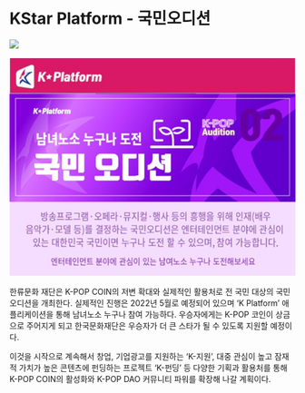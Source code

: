 # KStar Platform - 국민오디션

![](../../.gitbook/assets/kpop삽도013.png)

![](<../../.gitbook/assets/image (2).png>)

한류문화 재단은 K-POP COIN의 저변 확대와 실제적인 활용처로 전 국민 대상의 국민 오디션을 개최한다. 실제적인 진행은 2022년 5월로 예정되어 있으며 ‘K Platform’ 애플리케이션을 통해 남녀노소 누구나 참여 가능하다. 우승자에게는 K-POP 코인이 상금으로 주어지게 되고 한국문화재단은 우승자가 더 큰 스타가 될 수 있도록 지원할 예정이다.

&#x20;이것을 시작으로 계속해서 창업, 기업광고를 지원하는 ‘K-지원’, 대중 관심이 높고 잠재적 가치가 높은 콘텐츠에 펀딩하는 프로젝트 ‘K-펀딩’ 등 다양한 기획과 활용처를 통해 K-POP COIN의 활성화와 K-POP DAO 커뮤니티 파워를 확장해 나갈 계획이다.
